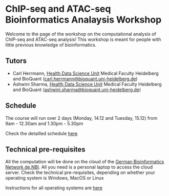 # ChIP-seq and ATAC-seq Bioinformatics Analaysis Workshop

Welcome to the page of the workshop on the computational analysis of ChIP-seq and ATAC-seq analysis! This workshop is meant for people with little previous knowledge of bioinformatics.

## Tutors

* Carl Herrmann, [Health Data Science Unit](https://www.hdsu.org/) Medical Faculty Heidelberg and BioQuant (carl.herrmann@bioquant.uni-heidelberg.de)
* Ashwini Sharma, [Health Data Science Unit](https://www.hdsu.org/) Medical Faculty Heidelberg and BioQuant (ashwini.sharma@bioquant.uni-heidelberg.de)

## Schedule

The course will run over 2 days (Monday, 14.12 and Tuesday, 15.12) from 9am - 12.30am and 1.30pm - 5.30pm

Check the detailled schedule [here](./schedule.md)


## Technical pre-requisites

All the computation will be done on the cloud of the [German Bioinformatics Network de.NBI](https://www.denbi.de/). All you need is a personal laptop to access the cloud server. Check the technical pre-requisites, depending on whether your operating system is Windows, MacOS or Linux

Instructions for all operating systems are [here](./technical.md)
